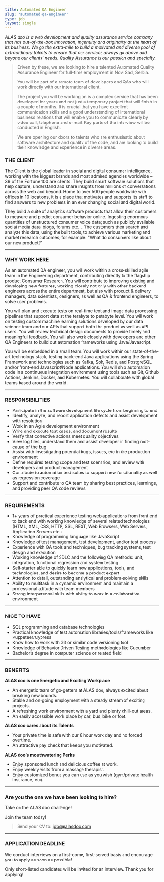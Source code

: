 ```yaml
---
title: Automated QA Engineer
slug: 'automated-qa-engineer'
type: job
layout: single
---
```


_ALAS doo is a web development and quality assurance service company that has out-of-the-box innovation, ingenuity and originality at the heart of its business. We go the extra-mile to build a motivated and diverse pool of extraordinary talents to ensure that our services always go above and beyond our clients’ needs. Quality Assurance is our passion and specialty._

> Driven by these, we are looking to hire a talented Automated Quality Assurance Engineer for full-time employment in Novi Sad, Serbia.
>
> You will be part of a remote team of developers and QAs who will work directly with our international client.
>
> The project you will be working on is a complex service that has been developed for years and not just a temporary project that will finish in a couple of months. It is crucial that you have excellent communication skills and a good understanding of international business relations that will enable you to communicate clearly by video call, telephone and e-mail. Key parts of the interview will be conducted in English.
>
> We are opening our doors to talents who are enthusiastic about software architecture and quality of the code, and are looking to build their knowledge and experience in diverse areas.

### THE CLIENT

The Client is the global leader in social and digital consumer intelligence, working with the biggest brands and most admired agencies worldwide – 39 of the Fortune 100 are clients.
They build smart software solutions that help capture, understand and share insights from millions of conversations across the web and beyond. Home to over 500 people worldwide with offices in 10 locations, it is a place that motivates and supports its staff to find answers to new problems in an ever changing social and digital world.

They build a suite of analytics software products that allow their customers to measure and predict consumer behavior online. Ingesting enormous quantities of unstructured consumer voice data; such as publicly available social media data, blogs, forums etc.... The customers then search and analyze this data, using the built tools, to achieve various marketing and market research outcomes; for example: "What do consumers like about our new product?"

---

### WHY WORK HERE

As an automated QA engineer, you will work within a cross-skilled agile team in the Engineering department, contributing directly to the flagship product Consumer Research. You will contribute to improving existing and developing new features, working closely not only with other backend engineers across the entire department, but also with product & delivery managers, data scientists, designers, as well as QA & frontend engineers, to solve user problems.

You will plan and execute tests on real-time text and image data processing pipelines that support data at the terabyte to petabyte level. You will work on testing custom machine learning solutions developed by our data science team and our APIs that support both the product as well as API users. You will review technical design documents to provide timely and meaningful feedback. You will also work closely with developers and other QA Engineers to build out automation frameworks using Java/Javascript.

You will be embedded in a small team. You will work within our state-of-the-art technology stack, testing back-end Java applications using the Spring Framework and technologies such as Kafka, Solr, Redis, and PostgreSQL and/or front-end Javascript/Node applications. You will ship automation code in a continuous integration environment using tools such as Git, Github Actions, Jenkins, Docker, and Kubernetes. You will collaborate with global teams based around the world.

---

### RESPONSIBILITIES

- Participate in the software development life cycle from beginning to end
- Identify, analyze, and report application defects and assist development with resolution
- Work in an Agile development environment
- Write and execute test cases, and document results
- Verify that corrective actions meet quality objectives
- View log files, understand them and assist developer in finding root-cause of the bug
- Assist with investigating potential bugs, issues, etc in the production environment
- Define required testing scope and test scenarios, and review with developers and product management
- Contribute to automation test suites to support new functionality as well as regression coverage
- Support and contribute to QA team by sharing best practices, learnings, and providing peer QA code reviews

---

### REQUIREMENTS

- 1+ years of practical experience testing web applications from front end to back end with working knowledge of several related technologies (HTML, XML, CSS, HTTP, SSL, REST, Web Browsers, Web Servers, Application Servers etc.)
- Knowledge of programming language like JavaScript
- Knowledge of test management, test development, and/or test process
- Experience with QA tools and techniques, bug tracking systems, test design and execution
- Working knowledge of SDLC and the following QA methods: unit, integration, functional regression and system testing
- Self-starter able to quickly learn new applications, tools, and technologies, and desire to become a product expert
- Attention to detail, outstanding analytical and problem-solving skills
- Ability to multitask in a dynamic environment and maintain a professional attitude with team members
- Strong interpersonal skills with ability to work in a collaborative environment

---

### NICE TO HAVE

- SQL programming and database technologies
- Practical knowledge of test automation libraries/tools/frameworks like Puppeteer/Cypress
- Know how to work with Git or similar code versioning tool
- Knowledge of Behavior Driven Testing methodologies like Cucumber
- Bachelor’s degree in computer science or related field

---

### BENEFITS

**ALAS doo is one Energetic and Exciting Workplace**

- An energetic team of go-getters at ALAS doo, always excited about breaking new bounds.
- Stable and on-going employment with a steady stream of exciting projects.
- A refreshing work environment with a yard and plenty chill-out areas.
- An easily accessible work place by car, bus, bike or foot.

**ALAS doo cares about its Talents**

- Your private time is safe with our 8 hour work day and no forced overtime.
- An attractive pay check that keeps you motivated.

**ALAS doo’s mouthwatering Perks**

- Enjoy sponsored lunch and delicious coffee at work.
- Enjoy weekly visits from a massage therapist.
- Enjoy customized bonus you can use as you wish (gym/private health insurance, etc).

---

### Are you the one we have been looking to hire?

Take on the ALAS doo challenge!

Join the team today!

> Send your CV to: <jobs@alasdoo.com>

---

### APPLICATION DEADLINE

We conduct interviews on a first-come, first-served basis and encourage you to apply as soon as possible!

Only short-listed candidates will be invited for an interview. Thank you for applying!
